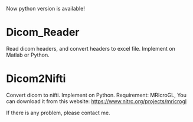 Now python version is available!

# Dicom_Reader
Read dicom headers, and convert headers to excel file.
Implement on Matlab or Python.

# Dicom2Nifti
Convert dicom to nifti.
Implement on Python.
Requirement: MRIcroGL, You can download it from this website:
https://www.nitrc.org/projects/mricrogl


If there is any problem, please contact me.
